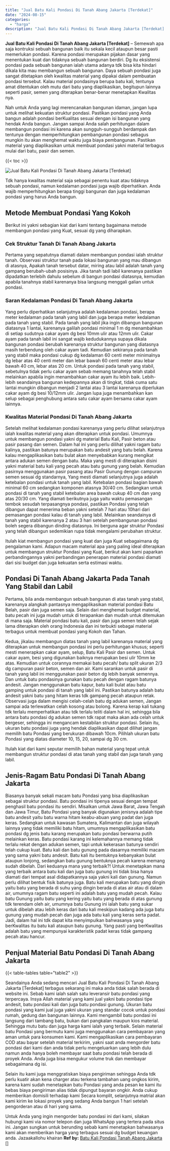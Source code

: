 ```yaml
---
title: "Jual Batu Kali Pondasi Di Tanah Abang Jakarta [Terdekat]"
date: "2024-08-15"
categories: 
  - "harga"
description: "Jual Batu Kali Pondasi Di Tanah Abang Jakarta [Terdekat]. Untuk Anda yang ingin mengorder batu pondasi ini dari kami, silakan hubungi kami via nomor telepon..."
---
```


**Jual Batu Kali Pondasi Di Tanah Abang Jakarta \[Terdekat\]** – Semewah apa saja kontruksi sebuah bangunan baik itu sekala kecil ataupun besar pasti memerlukan pondasi. Karena pondasi merupakan pijakan dasar yang menentukan kuat dan tidaknya sebuah bangunan berdiri. Dg itu eksistensi pondasi pada sebuah bangunan ialah utama adanya tdk bisa kita hindari dikala kita mau membangun sebuah bangunan. Daya sebuah pondasi juga sangat ditetapkan oleh kwalitas material yang dipakai dalam pembuatan pondasi tersebut. Kalau material pondasinya berupa batu kali, tentunya amat ditentukan oleh mutu dari batu yang diaplikasikan, begitupun lainnya seperti pasir, semen yang diterapkan benar-benar menetapkan Kwalitas nya.

Nah untuk Anda yang lagi merencanakan bangunan idaman, jangan lupa untuk melihat kekuatan struktur pondasi. Pastikan pondasi yang Anda bangun adalah pondasi berKualitas sesuai dengan isi bangunan yang hendak Anda bangun. Jangan sampai Anda salah perhitungan dalam membangun pondasi ini karena akan sungguh-sungguh berdampak dan tentunya dengan memperhitungkan pembangunan pondasi sebagus mungkin itu akan menghemat waktu juga biaya pembangunan. Pastikan material yang diaplikasikan untuk membuat pondasi yakni material terbagus mulai dari batu, pasir dan semen.

{{< toc >}}

![Jual Batu Kali Pondasi Di Tanah Abang Jakarta [Terdekat]](/images/jual-batu-kali-15.png)

Tdk hanya kwalitas material saja sebagai penentu kuat atau tidaknya sebuah pondasi, namun kedalaman pondasi juga wajib diperhatikan. Anda wajib memperhitungkan berapa tinggi bangunan dan juga kedalaman pondasi yang harus Anda bangun.

## Metode Membuat Pondasi Yang Kokoh

Berikut ini yakni sebagian kiat dari kami tentang bagaimana metode membangun pondasi yang Kuat, sesuai dg yang diharapkan.

### Cek Struktur Tanah Di Tanah Abang Jakarta

Pertama yang sepatutnya diamati dalam membangun pondasi ialah struktur tanah. Observasi struktur tanah pada lokasi bangunan yang mau dibangun di atasnya, Apakah tanah tersebut datar, miring atau labil adalah tanah yang gampang berubah-ubah posisinya. Jika tanah tadi labil karenanya pastikan dipadatkan terlebih dahulu sebelum di bangun pondasi diatasnya, kemudian apabila tanahnya stabil karenanya bisa langsung menggali galian untuk pondasi.

### Saran Kedalaman Pondasi Di Tanah Abang Jakarta

Yang perlu diperhatikan selanjutnya adalah kedalaman pondasi, berapa meter kedalaman pada tanah yang labil dan juga berapa meter kedalaman pada tanah yang stabil. Pada tanah yang labil jika ingin dibangun bangunan diatasnya 1 lantai, karenanya galilah pondasi minimal 1 m dg menambahkan di setiap sudutnya cakar ayam dg besi 10mm ulir atau 12mm ulir. Cakar ayam pada tanah labil ini sangat wajib kedudukannya supaya dikala bangunan pondasi berubah karenanya struktur bangunan yang diatasnya masih terbendung oleh cakar ayam tadi. Kemudian sekiranya pada tanah yang stabil maka pondasi cukup dg kedalaman 60 centi meter minimalnya dg lebar atas 40 centi meter dan lebar bawah 60 centi meter atau lebar bawah 40 cm, lebar atas 20 cm. Untuk pondasi pada tanah yang stabil, sebetulnya tidak perlu cakar ayam sebab memang tanahnya telah stabil melainkan apabila ingin menambahkan cakar ayam itu lebih baik. Lebih-lebih seandainya bangunan kedepannya akan di tingkat, tidak cuma satu lantai mungkin dibangun menjadi 2 lantai atau 3 lantai karenanya diperlukan cakar ayam dg besi 10/12mm ulir. Jangan lupa juga menambahkan kan selup sebagai penghubung antara satu cakar ayam bersama cakar ayam lainnya.

### Kwalitas Material Pondasi Di Tanah Abang Jakarta

Setelah melihat kedalaman pondasi karenanya yang perlu dilihat selanjutnya ialah kwalitas material yang akan diterapkan untuk pondasi. Umumnya untuk membangun pondasi yakni dg material Batu Kali, Pasir beton atau pasir pasang dan semen. Dalam hal ini yang perlu dilihat yakni ragam batu kalinya, pastikan batunya merupakan batu andesit yang batu belah. Karena kalau mengaplikasikan batu bulat akan menyebabkan kurang mengikat antara adukan semen dengan batu. Maka yang mesti di diterapkan disini yakni material batu kali yang pecah atau batu gunung yang belah. Kemudian pasirnya menggunakan pasir pasang atau Pasir Gunung dengan campuran semen sesuai dg standarnya, Yang mesti diamati selanjutnya juga adalah ketebalan pondasi untuk tanah yang labil. Ketebalan pondasi bagian bawah minimal 60 cm sedangkan komponen atasnya 30/40 cm. Sedangkan untuk pondasi di tanah yang stabil ketebalan area bawah cukup 40 cm dan yang atas 20/30 cm. Yang diamati berikutnya juga yaitu waktu pemasangan tembok sesudah terpasangnya pondasi, pastikan Pondasi yang telah dibangun dapat menerima beban yakni setelah 7 hari atau 10hari dari pemasangan pondasi kalau di tanah yang labil. Melainkan seandainya di tanah yang stabil karenanya 2 atau 3 hari setelah pembangunan pondasi boleh segera dibangun dinding diatasnya. Ini berguna agar struktur Pondasi yang telah dibangun sedemikian rupa tidak mengalami perubahan struktur.

Itulah kiat membangun pondasi yang kuat dan juga Kuat sebagaimana dg pengalaman kami. Adapun macam material apa yang paling ideal diterapkan untuk membangun struktur Pondasi yang Kuat, berikut akan kami paparkan perbandingannya yakni perbandingan penerapan material pondasi diamati dari sisi budget dan juga kekuatan serta estimasi waktu.

## Pondasi Di Tanah Abang Jakarta Pada Tanah Yang Stabil dan Labil

Pertama, bila anda membangun sebuah bangunan di atas tanah yang stabil, karenanya alangkah pantasnya mengaplikasikan material pondasi Batu Belah, pasir dan juga semen saja. Selain dari menghemat budget material, batu pecah ini juga mudah untuk di terapankan dan mudah untuk ditemukan di mana saja. Material pondasi batu kali, pasir dan juga semen telah sejak lama diterapkan oleh orang Indonesia dan ini terbukti sebagai material terbagus untuk membuat pondasi yang Kokoh dan Tahan.

Kedua, jikalau membangun diatas tanah yang labil karenanya material yang diterapkan untuk membangun pondasi ini perlu perhitungan khusus; seperti mesti menerapkan cakar ayam, selup, Batu Kali Pasir dan semen. Untuk cakar ayam, besi yang digunakan baiknya merupakan besi ulir 10mm ke atas. Kemudian untuk corannya memakai batu pecah/ batu split ukuran 2/3 dg campuran pasir beton, semen dan air. Kami sarankan untuk pasir di tanah yang labil ini menggunakan pasir beton dg lebih banyak semennya. Dan untuk batu pondasinya gunakan batu pecah dengan ragam batunya andesit. Jangan menggunakan batu kapur, batu kali bulat atau batu gamping untuk pondasi di tanah yang labil ini. Pastikan batunya adalah batu andesit yakni batu yang hitam keras tdk gampang pecah ataupun retak. Observasi juga dalam mengisi celah-celah batu dg adukan semen, Jangan sampai ada terlewatkan celah kosong atau bolong. Karena kerap kali tukang tdk terlalu memperhatikan atau tdk terlalu teliti dalam hal ini, sehingga bila antara batu pondasi dg adukan semen tdk rapat maka akan ada celah untuk bergeser, sehingga ini mengancam kestabilan struktur pondasi. Selain itu, ukuran batu pondasi juga yang hendak diaplikasikan dapat dilihat jangan memilih batu Pondasi yang berukuran dibawah 10cm. Pilihlah ukuran batu Pondasi yang diatas diameter 10, 15, 20, sampai dg 30 cm.

Itulah kiat dari kami seputar memilih bahan material yang tepat untuk membangun struktur pondasi di atas tanah yang stabil dan juga tanah yang labil.

## Jenis-Ragam Batu Pondasi Di Tanah Abang Jakarta

Biasanya banyak sekali macam batu Pondasi yang bisa diaplikasikan sebagai struktur pondasi. Batu pondasi ini tipenya sesuai dengan tempat penghasil batu pondasi itu sendiri. Misalkan untuk Jawa Barat, Jawa Tengah dan Jawa Timur, Batu Pondasi yang banyak digunakan jenisnya adalah tipe batu andesit yaitu batu warna hitam keabu-abuan yang padat dan juga keras. Sedangkan untuk kawasan Sumatera, Kalimantan dan juga wilayah lainnya yang tidak memiliki batu hitam, umumnya mengaplikasikan batu pondasi dg jenis batu karang merupakan batu pondasi berwarna putih melainkan keras. Batu pondasi karang ini kelemahannya memang tidak terlalu rekat dengan adukan semen, tapi untuk kekerasan batunya sendiri telah cukup kuat. Batu kali dan batu gunung pada dasarnya memiliki macam yang sama yakni batu andesit. Batu kali itu bentuknya kebanyakan bulat ataupun lonjong, sedangkan batu gunung bentuknya pecah karena memang sudah dibelah. Dari keduanya mana yang terbaik?! Untuk menetapkan mana yang terbaik antara batu kali dan juga batu gunung ini tidak bisa hanya diamati dari tempat asal didapatkannya saja yakni kali dan gunung. Namun perlu dilihat bentuk fisik batunya juga. Batu kali merupakan batu yang dingin yaitu batu yang berada di suhu yang dingin berada di atas air atau di dalam air, umumnya ragam batu seperti ini adalah batu yang mudah pecah. Kalau batu Gunung yaitu batu yang kering yaitu batu yang berada di atas gunung tdk terendam oleh air, umumnya batu Gunung ini ialah batu yang sukar untuk dibelah atau lebih keras dari batu kali meskipun kadang ada juga batu gunung yang mudah pecah dan juga ada batu kali yang keras serta padat. Jadi, dalam hal ini tdk dapat kita menyimpulkan bahwasanya yang berKwalitas itu batu kali ataupun batu gunung. Yang pasti yang berKwalitas adalah batu yang mempunyai karakteristik padat keras tidak gampang pecah atau hancur.

## Penjual Material Batu Pondasi Di Tanah Abang Jakarta

{{< table-tables table="table2" >}}

Seandainya Anda sedang mencari Jual Batu Kali Pondasi Di Tanah Abang Jakarta \[Terdekat\] terbagus sekarang ini maka anda tidak salah berada di website ini. Sebab kami ialah salah satu leveransir batu pondasi yang terpercaya. Insya Allah material yang kami jual yakni batu pondasi tipe andesit, batu pondasi kali dan juga batu pondasi gunung. Ukuran batu pondasi yang kami jual juga yakni ukuran yang standar cocok untuk pondasi rumah, gedung dan bangunan lainnya. Kami mengambil batu pondasi ini langsung dari tambang batu, bukan dari pangkalan maupun kios material. Sehingga mutu batu dan juga harga kami ialah yang terbaik. Selain material batu Pondasi yang bermutu kami juga menggunakan cara pembayaran yang aman untuk para konsumen kami. Kami mengaplikasikan cara pembayaran COD atau bayar setelah material terkirim, yakni saat anda mengorder batu pondasi dari kami dan anda tidak perlu mengeluarkan uang lebih dulu namun anda hanya boleh membayar saat batu pondasi telah berada di proyek Anda. Anda juga bisa mengukur volume truk dan membayar sebagaimana dg isi.

Selain itu kami juga menggratiskan biaya pengiriman sehingga Anda tdk perlu kuatir akan kena charger atau terkena tambahan uang ongkos kirim, karena kami sudah menetapkan batu Pondasi yang anda pesan ke kami itu bebas biaya pengiriman alias tidak dipungut bayaran ongkir. Anda cukup memberikan domisili terhadap kami Secara komplit, selanjutnya matrial akan kami kirim ke lokasi proyek yang sedang Anda bangun 1 hari setelah pengorderan atau di hari yang sama.

Untuk Anda yang ingin mengorder batu pondasi ini dari kami, silakan hubungi kami via nomor telepon dan juga WhatsApp yang tertera pada situs ini. Jangan sungkan untuk berunding sebab kami menetapkan bahwasanya kami akan memberikan harga yang terbagus sesuai dg budget keuangan anda. Jazaakallohu khairan
**Ref by:** [Batu Kali Pondasi Tanah Abang Jakarta []](https://id.wikipedia.org/wiki/Batu)
